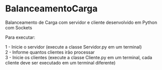 # BalanceamentoCarga

Balanceamento de Carga com servidor e cliente desenvolvido em Python com Sockets

Para executar:

1 - Inicie o servidor (execute a classe Servidor.py em um terminal) <br />
2 - Informe quantos clientes irão processar <br />
3 - Inicie os clientes (execute a classe Cliente.py em um terminal, cada cliente deve ser executado em um terminal diferente)
